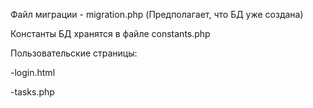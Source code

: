 Файл миграции - migration.php (Предполагает, что БД уже создана)

Константы БД хранятся в файле constants.php

Пользовательские страницы:

-login.html

-tasks.php
